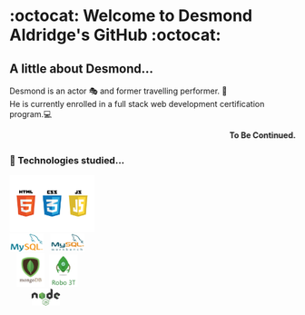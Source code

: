 # :octocat: Welcome to Desmond Aldridge's GitHub :octocat: 

## A little about Desmond...

Desmond is an actor 🎭 and former travelling performer. 🎪 <br>
He is currently enrolled in a full stack web development certification program.💻 
<br>

<marquee><b>To Be Continued...👀<b></marquee>
<br>
  
### 🌱 Technologies studied...

<img src="./logos.jpeg" width="150px"><br><img src="./MySQL-logo.png" width="60px" height="32px">&nbsp;&nbsp;&nbsp;<img src="./mysql-workbench.jpg" width="60px" height="32px"><br>&nbsp;&nbsp;&nbsp;<img src="./mongodb-logo.png" width="50px">&nbsp;&nbsp;<img src="./Robo-3T-Logo.png" width="50px"><br>&nbsp;&nbsp;&nbsp;&nbsp;&nbsp;&nbsp;&nbsp;&nbsp;&nbsp;&nbsp;<img src="./node-js-logo.png" width="50px">






